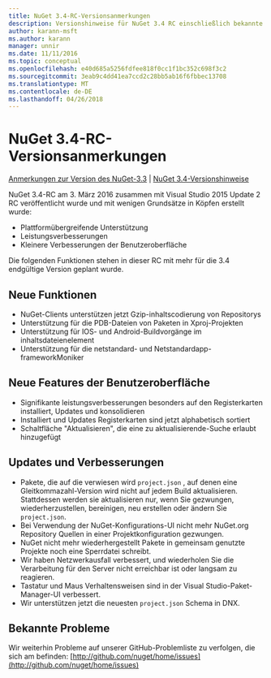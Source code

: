 ```yaml
---
title: NuGet 3.4-RC-Versionsanmerkungen
description: Versionshinweise für NuGet 3.4 RC einschließlich bekannte Probleme, Fehlerbehebungen, Funktionen und Archivierung von dcrs Design.
author: karann-msft
ms.author: karann
manager: unnir
ms.date: 11/11/2016
ms.topic: conceptual
ms.openlocfilehash: e40d685a5256fdfee818f0cc1f1bc352c698f3c2
ms.sourcegitcommit: 3eab9c4dd41ea7ccd2c28bb5ab16f6fbbec13708
ms.translationtype: MT
ms.contentlocale: de-DE
ms.lasthandoff: 04/26/2018
---
```

# <a name="nuget-34-rc-release-notes"></a>NuGet 3.4-RC-Versionsanmerkungen

[Anmerkungen zur Version des NuGet-3.3](../release-notes/nuget-3.3.md) | [NuGet 3.4-Versionshinweise](../release-notes/nuget-3.4.md)

NuGet 3.4-RC am 3. März 2016 zusammen mit Visual Studio 2015 Update 2 RC veröffentlicht wurde und mit wenigen Grundsätze in Köpfen erstellt wurde:

* Plattformübergreifende Unterstützung
* Leistungsverbesserungen
* Kleinere Verbesserungen der Benutzeroberfläche

Die folgenden Funktionen stehen in dieser RC mit mehr für die 3.4 endgültige Version geplant wurde.

## <a name="new-features"></a>Neue Funktionen

* NuGet-Clients unterstützen jetzt Gzip-inhaltscodierung von Repositorys
* Unterstützung für die PDB-Dateien von Paketen in Xproj-Projekten
* Unterstützung für IOS- und Android-Buildvorgänge im inhaltsdateienelement
* Unterstützung für die netstandard- und Netstandardapp-frameworkMoniker

## <a name="new-user-interface-features"></a>Neue Features der Benutzeroberfläche

* Signifikante leistungsverbesserungen besonders auf den Registerkarten installiert, Updates und konsolidieren
* Installiert und Updates Registerkarten sind jetzt alphabetisch sortiert
* Schaltfläche "Aktualisieren", die eine zu aktualisierende-Suche erlaubt hinzugefügt

## <a name="updates-and-improvements"></a>Updates und Verbesserungen

* Pakete, die auf die verwiesen wird `project.json` , auf denen eine Gleitkommazahl-Version wird nicht auf jedem Build aktualisieren. Stattdessen werden sie aktualisieren nur, wenn Sie gezwungen, wiederherzustellen, bereinigen, neu erstellen oder ändern Sie `project.json`.
* Bei Verwendung der NuGet-Konfigurations-UI nicht mehr NuGet.org Repository Quellen in einer Projektkonfiguration gezwungen.
* NuGet nicht mehr wiederhergestellt Pakete in gemeinsam genutzte Projekte noch eine Sperrdatei schreibt.
* Wir haben Netzwerkausfall verbessert, und wiederholen Sie die Verarbeitung für den Server nicht erreichbar ist oder langsam zu reagieren.
* Tastatur und Maus Verhaltensweisen sind in der Visual Studio-Paket-Manager-UI verbessert.
* Wir unterstützen jetzt die neuesten `project.json` Schema in DNX.

## <a name="known-issues"></a>Bekannte Probleme

Wir weiterhin Probleme auf unserer GitHub-Problemliste zu verfolgen, die sich am befinden: [http://github.com/nuget/home/issues](http://github.com/nuget/home/issues)